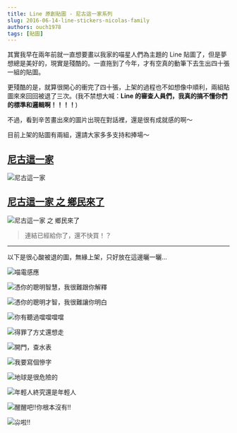 ```yaml
---
title: Line 原創貼圖 - 尼古這一家系列
slug: 2016-06-14-line-stickers-nicolas-family
authors: ouch1978
tags: [貼圖]
---
```


其實我早在兩年前就一直想要畫以我家的喵星人們為主題的 Line 貼圖了，但是夢想總是美好的，現實是殘酷的。一直拖到了今年，才有空真的動筆下去生出四十張一組的貼圖。

更殘酷的是，就算很開心的衝完了四十張，上架的過程也不如想像中順利，兩組貼圖來來回回被退了三次。(我不禁想大喊：**Line 的審查人員們，我真的搞不懂你們的標準和邏輯啊！！！！**)

不過，看到辛苦畫出來的圖片出現在對話裡，還是很有成就感的啊～

目前上架的貼圖有兩組，還請大家多多支持和捧場～

## [尼古這一家](https://store.line.me/stickershop/product/1265613 "尼古這一家")

![尼古這一家](1265613.png "尼古這一家")

## [尼古這一家 之 鄉民來了](https://store.line.me/stickershop/product/1279302 "尼古這一家 之 鄉民來了")

![尼古這一家 之 鄉民來了](1279302.png "尼古這一家 之 鄉民來了")

<!--truncate-->

> 連結已經給你了，還不快買！？

---

以下是很心酸被退的圖，無緣上架，只好放在這邊曬一曬...

![喵電感應](06.png)

![憑你的聰明智慧，我很難跟你解釋](12.png)

![憑你的聰明才智，我很難讓你明白](12-02.png)

![你有聽過噹噹噹噹](16.png)

![得罪了方丈還想走](19.png)

![開門，查水表](20.png)

![我要寫個慘字](22.png)

![地球是很危險的](25.png)

![年輕人終究還是年輕人](26.png)

![醒醒吧!!你根本沒有!!](39.png)

![尛啦!!](40.png)
